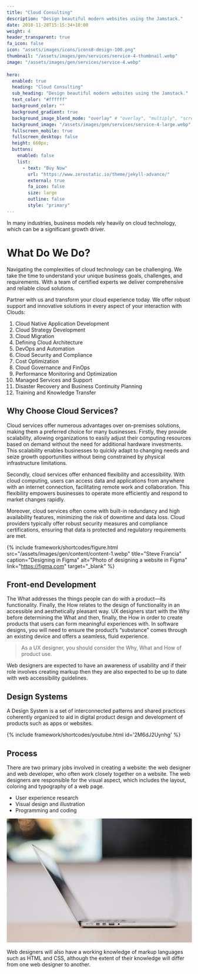 ```yaml
---
title: "Cloud Consulting"
description: "Design beautiful modern websites using the Jamstack."
date: 2018-11-28T15:15:34+10:00
weight: 4
header_transparent: true
fa_icon: false
icon: "assets/images/icons/icons8-design-100.png"
thumbnail: "/assets/images/gen/services/service-4-thumbnail.webp"
image: "/assets/images/gen/services/service-4.webp"

hero:
  enabled: true
  heading: "Cloud Consulting"
  sub_heading: "Design beautiful modern websites using the Jamstack."
  text_color: "#ffffff"
  background_color: ""
  background_gradient: true
  background_image_blend_mode: "overlay" # "overlay", "multiply", "screen"
  background_image: "/assets/images/gen/services/service-4-large.webp"
  fullscreen_mobile: true
  fullscreen_desktop: false
  height: 660px;
  buttons:
    enabled: false
    list:
      - text: "Buy Now"
        url: "https://www.zerostatic.io/theme/jekyll-advance/"
        external: true
        fa_icon: false
        size: large
        outline: false
        style: "primary"
---
```


In many industries, business models rely heavily on cloud technology, which can be a significant growth driver.

# What Do We Do?
Navigating the complexities of cloud technology can be challenging. We take the time to understand your unique business goals, challenges, and requirements. With a team of certified experts we deliver comprehensive and reliable cloud solutions.

Partner with us and transform your cloud experience today. We offer robust support and innovative solutions in every aspect of your interaction with Clouds:
   1. Cloud Native Application Development
   2. Cloud Strategy Development
   3. Cloud Migration
   4. Defining Cloud Architecture
   5. DevOps and Automation 
   6. Cloud Security and Compliance
   7. Cost Optimization
   8. Cloud Governance and FinOps
   9. Performance Monitoring and Optimization
   10. Managed Services and Support
   11. Disaster Recovery and Business Continuity Planning
   12. Training and Knowledge Transfer

## Why Choose Cloud Services?
Cloud services offer numerous advantages over on-premises solutions, making them a preferred choice for many businesses. Firstly, they provide scalability, allowing organizations to easily adjust their computing resources based on demand without the need for additional hardware investments. This scalability enables businesses to quickly adapt to changing needs and seize growth opportunities without being constrained by physical infrastructure limitations.

Secondly, cloud services offer enhanced flexibility and accessibility. With cloud computing, users can access data and applications from anywhere with an internet connection, facilitating remote work and collaboration. This flexibility empowers businesses to operate more efficiently and respond to market changes rapidly.

Moreover, cloud services often come with built-in redundancy and high availability features, minimizing the risk of downtime and data loss. Cloud providers typically offer robust security measures and compliance certifications, ensuring that data is protected and regulatory requirements are met.


{% include framework/shortcodes/figure.html src="/assets/images/gen/content/content-1.webp" title="Steve Francia" caption="Designing in Figma" alt="Photo of designing a website in Figma" link="https://figma.com" target="_blank" %}

## Front-end Development

The What addresses the things people can do with a product—its functionality. Finally, the How relates to the design of functionality in an accessible and aesthetically pleasant way. UX designers start with the Why before determining the What and then, finally, the How in order to create products that users can form meaningful experiences with. In software designs, you will need to ensure the product’s “substance” comes through an existing device and offers a seamless, fluid experience.

> As a UX designer, you should consider the Why, What and How of product use.

Web designers are expected to have an awareness of usability and if their role involves creating markup then they are also expected to be up to date with web accessibility guidelines.

## Design Systems

A Design System is a set of interconnected patterns and shared practices coherently organized to aid in digital product design and development of products such as apps or websites.

{% include framework/shortcodes/youtube.html id='2M6dJ2Uynhg' %}

## Process

There are two primary jobs involved in creating a website: the web designer and web developer, who often work closely together on a website. The web designers are responsible for the visual aspect, which includes the layout, coloring and typography of a web page.

- User experience research
- Visual design and illustration
- Programming and coding

![Design In Figma](/assets/images/gen/content/content-2.webp)

Web designers will also have a working knowledge of markup languages such as HTML and CSS, although the extent of their knowledge will differ from one web designer to another.
